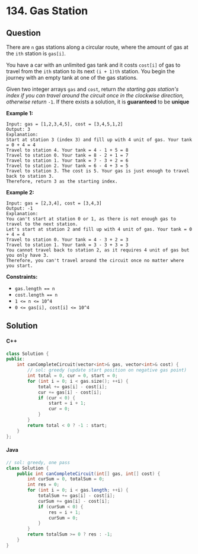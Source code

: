 # 134. Gas Station

## Question

There are `n` gas stations along a circular route, where the amount of gas at the `ith` station is `gas[i]`.

You have a car with an unlimited gas tank and it costs `cost[i]` of gas to travel from the `ith` station to its next `(i + 1)th` station. You begin the journey with an empty tank at one of the gas stations.

Given two integer arrays `gas` and `cost`, return _the starting gas station's index if you can travel around the circuit once in the clockwise direction, otherwise return_ `-1`. If there exists a solution, it is **guaranteed** to be **unique**

**Example 1:**

```
Input: gas = [1,2,3,4,5], cost = [3,4,5,1,2]
Output: 3
Explanation:
Start at station 3 (index 3) and fill up with 4 unit of gas. Your tank = 0 + 4 = 4
Travel to station 4. Your tank = 4 - 1 + 5 = 8
Travel to station 0. Your tank = 8 - 2 + 1 = 7
Travel to station 1. Your tank = 7 - 3 + 2 = 6
Travel to station 2. Your tank = 6 - 4 + 3 = 5
Travel to station 3. The cost is 5. Your gas is just enough to travel back to station 3.
Therefore, return 3 as the starting index.
```

**Example 2:**

```
Input: gas = [2,3,4], cost = [3,4,3]
Output: -1
Explanation:
You can't start at station 0 or 1, as there is not enough gas to travel to the next station.
Let's start at station 2 and fill up with 4 unit of gas. Your tank = 0 + 4 = 4
Travel to station 0. Your tank = 4 - 3 + 2 = 3
Travel to station 1. Your tank = 3 - 3 + 3 = 3
You cannot travel back to station 2, as it requires 4 unit of gas but you only have 3.
Therefore, you can't travel around the circuit once no matter where you start.
```

**Constraints:**

* `gas.length == n`
* `cost.length == n`
* `1 <= n <= 10^4`
* `0 <= gas[i], cost[i] <= 10^4`

## Solution

#### C++

```cpp
class Solution {
public:
    int canCompleteCircuit(vector<int>& gas, vector<int>& cost) {
        // sol: greedy (update start position on negative gas point)
        int total = 0, cur = 0, start = 0;
        for (int i = 0; i < gas.size(); ++i) {
            total += gas[i] - cost[i];
            cur += gas[i] - cost[i];
            if (cur < 0) {
                start = i + 1;
                cur = 0;
            }
        }
        return total < 0 ? -1 : start;
    }
};
```

#### Java

```java
// sol: greedy, one pass
class Solution {
    public int canCompleteCircuit(int[] gas, int[] cost) {
        int curSum = 0, totalSum = 0;
        int res = 0;
        for (int i = 0; i < gas.length; ++i) {
            totalSum += gas[i] - cost[i];
            curSum += gas[i] - cost[i];
            if (curSum < 0) {
                res = i + 1;
                curSum = 0;
            }
        }
        return totalSum >= 0 ? res : -1;
    }
}
```
